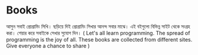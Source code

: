 # Books
আসুন সবাই প্রোগ্রামিং সিখি। ছড়িয়ে দিই প্রোগ্রামিং সিখার আনন্দ সবার মাঝে। এই বইগুলো বিভিন্ন সাইট থেকে সংগ্রহ করা। শেয়ার করে সবাইকে সেখার সুযোগ দিন। ( Let's all learn programming. The spread of programming is the joy of all. These books are collected from different sites. Give everyone a chance to share )
